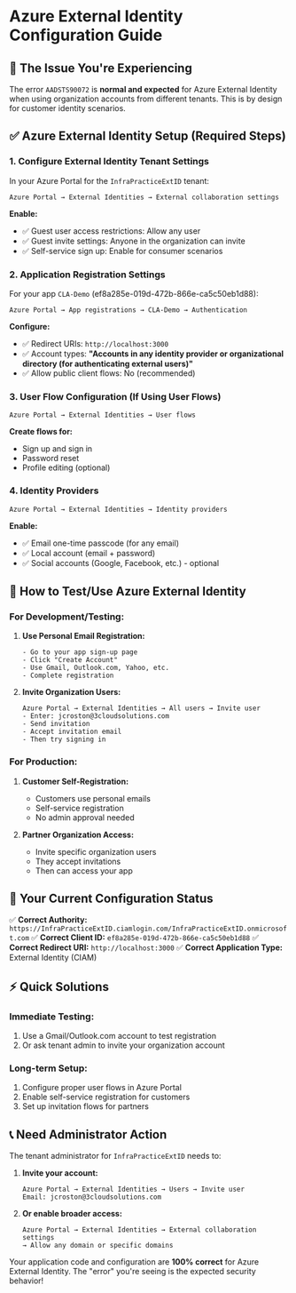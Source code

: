 # Azure External Identity Configuration Guide

## 🎯 The Issue You're Experiencing

The error `AADSTS90072` is **normal and expected** for Azure External Identity when using organization accounts from different tenants. This is by design for customer identity scenarios.

## ✅ Azure External Identity Setup (Required Steps)

### 1. **Configure External Identity Tenant Settings**

In your Azure Portal for the `InfraPracticeExtID` tenant:

```
Azure Portal → External Identities → External collaboration settings
```

**Enable:**
- ✅ Guest user access restrictions: Allow any user
- ✅ Guest invite settings: Anyone in the organization can invite
- ✅ Self-service sign up: Enable for consumer scenarios

### 2. **Application Registration Settings**

For your app `CLA-Demo` (ef8a285e-019d-472b-866e-ca5c50eb1d88):

```
Azure Portal → App registrations → CLA-Demo → Authentication
```

**Configure:**
- ✅ Redirect URIs: `http://localhost:3000`
- ✅ Account types: **"Accounts in any identity provider or organizational directory (for authenticating external users)"**
- ✅ Allow public client flows: No (recommended)

### 3. **User Flow Configuration (If Using User Flows)**

```
Azure Portal → External Identities → User flows
```

**Create flows for:**
- Sign up and sign in
- Password reset
- Profile editing (optional)

### 4. **Identity Providers**

```
Azure Portal → External Identities → Identity providers
```

**Enable:**
- ✅ Email one-time passcode (for any email)
- ✅ Local account (email + password)
- ✅ Social accounts (Google, Facebook, etc.) - optional

## 🚀 **How to Test/Use Azure External Identity**

### For Development/Testing:

1. **Use Personal Email Registration:**
   ```
   - Go to your app sign-up page
   - Click "Create Account"
   - Use Gmail, Outlook.com, Yahoo, etc.
   - Complete registration
   ```

2. **Invite Organization Users:**
   ```
   Azure Portal → External Identities → All users → Invite user
   - Enter: jcroston@3cloudsolutions.com
   - Send invitation
   - Accept invitation email
   - Then try signing in
   ```

### For Production:

1. **Customer Self-Registration:**
   - Customers use personal emails
   - Self-service registration
   - No admin approval needed

2. **Partner Organization Access:**
   - Invite specific organization users
   - They accept invitations
   - Then can access your app

## 🔧 **Your Current Configuration Status**

✅ **Correct Authority:** `https://InfraPracticeExtID.ciamlogin.com/InfraPracticeExtID.onmicrosoft.com`
✅ **Correct Client ID:** `ef8a285e-019d-472b-866e-ca5c50eb1d88`
✅ **Correct Redirect URI:** `http://localhost:3000`
✅ **Correct Application Type:** External Identity (CIAM)

## ⚡ **Quick Solutions**

### Immediate Testing:
1. Use a Gmail/Outlook.com account to test registration
2. Or ask tenant admin to invite your organization account

### Long-term Setup:
1. Configure proper user flows in Azure Portal
2. Enable self-service registration for customers
3. Set up invitation flows for partners

## 📞 **Need Administrator Action**

The tenant administrator for `InfraPracticeExtID` needs to:

1. **Invite your account:**
   ```
   Azure Portal → External Identities → Users → Invite user
   Email: jcroston@3cloudsolutions.com
   ```

2. **Or enable broader access:**
   ```
   Azure Portal → External Identities → External collaboration settings
   → Allow any domain or specific domains
   ```

Your application code and configuration are **100% correct** for Azure External Identity. The "error" you're seeing is the expected security behavior!
